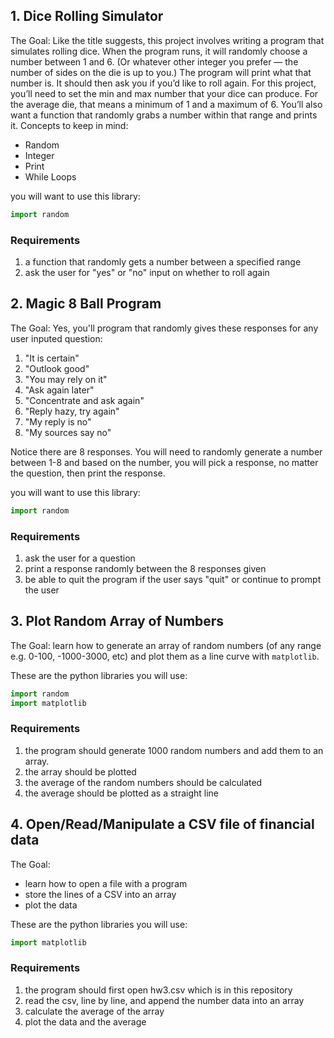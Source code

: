 ## 1. Dice Rolling Simulator

The Goal: Like the title suggests, this project involves writing a program that simulates rolling dice. When the program runs, it will randomly choose a number between 1 and 6. (Or whatever other integer you prefer — the number of sides on the die is up to you.) The program will print what that number is. It should then ask you if you’d like to roll again. For this project, you’ll need to set the min and max number that your dice can produce. For the average die, that means a minimum of 1 and a maximum of 6. You’ll also want a function that randomly grabs a number within that range and prints it.
Concepts to keep in mind:

- Random
- Integer
- Print
- While Loops

you will want to use this library:
```python
import random
```

### Requirements
1. a function that randomly gets a number between a specified range
2. ask the user for "yes" or "no" input on whether to roll again

## 2. Magic 8 Ball Program

The Goal: Yes, you'll program that randomly gives these responses for any user inputed question:

1. "It is certain"
2. "Outlook good"
3. "You may rely on it"
4. "Ask again later"
5. "Concentrate and ask again"
6. "Reply hazy, try again"
7. "My reply is no"
8. "My sources say no"

Notice there are 8 responses. You will need to randomly generate a number between 1-8 and based on the number, you will pick a response, no matter the question, then print the response.

you will want to use this library:
```python
import random
```

### Requirements
1. ask the user for a question
2. print a response randomly between the 8 responses given
3. be able to quit the program if the user says "quit" or continue to prompt the user

## 3. Plot Random Array of Numbers

The Goal: learn how to generate an array of random numbers (of any range e.g. 0-100, -1000-3000, etc) and plot them as a line curve with ```matplotlib```. 

These are the python libraries you will use:
```python
import random
import matplotlib
```

### Requirements
1. the program should generate 1000 random numbers and add them to an array.
2. the array should be plotted
3. the average of the random numbers should be calculated
4. the average should be plotted as a straight line

## 4. Open/Read/Manipulate a CSV file of financial data

The Goal: 
- learn how to open a file with a program
- store the lines of a CSV into an array
- plot the data

These are the python libraries you will use:
```python
import matplotlib
```

### Requirements
1. the program should first open hw3.csv which is in this repository
2. read the csv, line by line, and append the number data into an array
3. calculate the average of the array
4. plot the data and the average 
